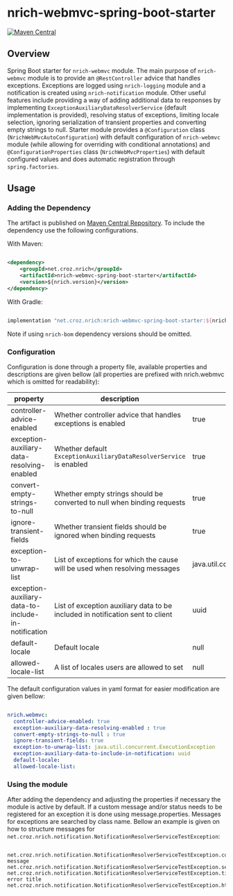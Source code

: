 # nrich-webmvc-spring-boot-starter

[![Maven Central](https://maven-badges.herokuapp.com/maven-central/net.croz.nrich/nrich-webmvc-spring-boot-starter/badge.svg?color=blue)](https://maven-badges.herokuapp.com/maven-central/net.croz.nrich/nrich-webmvc-spring-boot-starter)

## Overview

Spring Boot starter for `nrich-webmvc` module. The main purpose of `nrich-webmvc` module is to provide an `@RestController` advice that handles exceptions. Exceptions are logged using `nrich-logging`
module and a notification is created using `nrich-notification` module. Other useful features include providing a way of adding additional data to responses by implementing
`ExceptionAuxiliaryDataResolverService` (default implementation is provided), resolving status of exceptions, limiting locale selection, ignoring serialization of transient properties and converting
empty strings to null. Starter module provides a `@Configuration` class (`NrichWebMvcAutoConfiguration`) with default configuration of `nrich-webmvc` module
(while allowing for overriding with conditional annotations) and `@ConfigurationProperties` class (`NrichWebMvcProperties`) with default configured values
and does automatic registration through `spring.factories`.

## Usage

### Adding the Dependency

The artifact is published on [Maven Central Repository](https://search.maven.org/). To include the dependency use the following configurations.

With Maven:

```xml

<dependency>
    <groupId>net.croz.nrich</groupId>
    <artifactId>nrich-webmvc-spring-boot-starter</artifactId>
    <version>${nrich.version}</version>
</dependency>

```

With Gradle:

```groovy

implementation "net.croz.nrich:nrich-webmvc-spring-boot-starter:${nrich.version}"

```

Note if using `nrich-bom` dependency versions should be omitted.

### Configuration

Configuration is done through a property file, available properties and descriptions are given bellow (all properties are prefixed with nrich.webmvc which is omitted for readability):

| property                                            | description                                                                    | default value                           |
|-----------------------------------------------------|--------------------------------------------------------------------------------|-----------------------------------------|
| controller-advice-enabled                           | Whether controller advice that handles exceptions is enabled                   | true                                    |
| exception-auxiliary-data-resolving-enabled          | Whether default `ExceptionAuxiliaryDataResolverService` is enabled             | true                                    |
| convert-empty-strings-to-null                       | Whether empty strings should be converted to null when binding requests        | true                                    |
| ignore-transient-fields                             | Whether transient fields should be ignored when binding requests               | true                                    |
| exception-to-unwrap-list                            | List of exceptions for which the cause will be used when resolving messages    | java.util.concurrent.ExecutionException |
| exception-auxiliary-data-to-include-in-notification | List of exception auxiliary data to be included in notification sent to client | uuid                                    |
| default-locale                                      | Default locale                                                                 | null                                    |
| allowed-locale-list                                 | A list of locales users are allowed to set                                     | null                                    |

The default configuration values in yaml format for easier modification are given bellow:

```yaml

nrich.webmvc:
  controller-advice-enabled: true
  exception-auxiliary-data-resolving-enabled : true
  convert-empty-strings-to-null : true
  ignore-transient-fields: true
  exception-to-unwrap-list: java.util.concurrent.ExecutionException
  exception-auxiliary-data-to-include-in-notification: uuid
  default-locale:
  allowed-locale-list:

```

### Using the module

After adding the dependency and adjusting the properties if necessary the module is active by default. If a custom message and/or status needs to be registered for an exception it is done using
message.properties. Messages for exceptions are searched by class name.
Bellow an example is given on how to structure messages for `net.croz.nrich.notification.NotificationResolverServiceTestException`:

```properties

net.croz.nrich.notification.NotificationResolverServiceTestException.content=Error message
net.croz.nrich.notification.NotificationResolverServiceTestException.severity=WARNING
net.croz.nrich.notification.NotificationResolverServiceTestException.title=Custom error title
net.croz.nrich.notification.NotificationResolverServiceTestException.httpStatus=400

```
